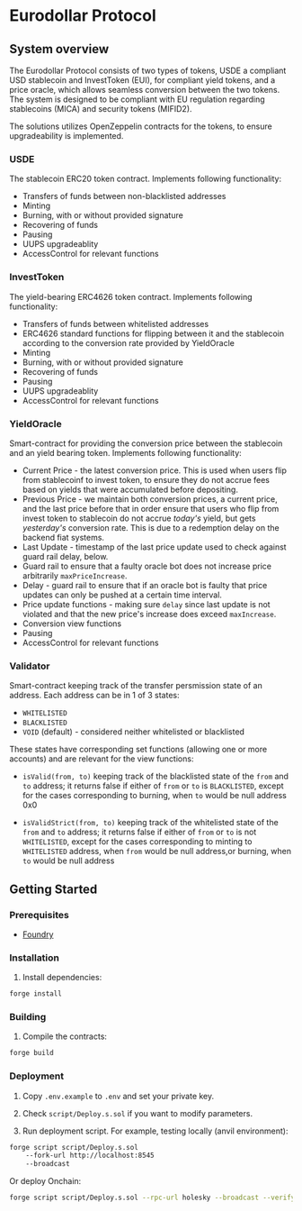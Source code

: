 # Eurodollar Protocol

## System overview

The Eurodollar Protocol consists of two types of tokens, USDE a compliant USD stablecoin and InvestToken (EUI), for compliant yield tokens, and a price oracle, which allows seamless conversion between the two tokens. The system is designed to be compliant with EU regulation regarding stablecoins (MICA) and security tokens (MIFID2).

The solutions utilizes OpenZeppelin contracts for the tokens, to ensure upgradeability is implemented.

### USDE

The stablecoin ERC20 token contract. Implements following functionality:

- Transfers of funds between non-blacklisted addresses
- Minting
- Burning, with or without provided signature
- Recovering of funds
- Pausing
- UUPS upgradeablity
- AccessControl for relevant functions

### InvestToken

The yield-bearing ERC4626 token contract. Implements following functionality:

- Transfers of funds between whitelisted addresses
- ERC4626 standard functions for flipping between it and the stablecoin according to the conversion rate provided by YieldOracle
- Minting
- Burning, with or without provided signature
- Recovering of funds
- Pausing
- UUPS upgradeablity
- AccessControl for relevant functions

### YieldOracle

Smart-contract for providing the conversion price between the stablecoin and an yield bearing token. Implements following functionality:

- Current Price - the latest conversion price. This is used when users flip from stablecoinf to invest token, to ensure they do not accrue fees based on yields that were accumulated before depositing.
- Previous Price - we maintain both conversion prices, a current price, and the last price before that in order ensure that users who flip from invest token to stablecoin do not accrue *today's* yield, but gets *yesterday's* conversion rate. This is due to a redemption delay on the backend fiat systems.
- Last Update - timestamp of the last price update used to check against guard rail delay, below.
- Guard rail to ensure that a faulty oracle bot does not increase price arbitrarily `maxPriceIncrease`.
- Delay - guard rail to ensure that if an oracle bot is faulty that price updates can only be pushed at a certain time interval.
- Price update functions - making sure `delay` since last update is not violated and that the new price's increase does exceed `maxIncrease`.
- Conversion view functions
- Pausing
- AccessControl for relevant functions

### Validator

Smart-contract keeping track of the transfer persmission state of an address. Each address can be in 1 of 3 states:

- `WHITELISTED`
- `BLACKLISTED`
- `VOID` (default) - considered neither whitelisted or blacklisted

These states have corresponding set functions (allowing one or more accounts) and are relevant for the view functions:

- `isValid(from, to)` keeping track of the blacklisted state of the `from` and `to` address; it returns false if either of `from` or `to` is `BLACKLISTED`, except for the cases corresponding to burning, when `to` would be null address 0x0

- `isValidStrict(from, to)` keeping track of the whitelisted state of the `from` and `to` address; it returns false if either of `from` or `to` is not `WHITELISTED`, except for the cases corresponding to minting to `WHITELISTED` address, when `from` would be null address,or burning, when `to` would be null address

## Getting Started

### Prerequisites

- [Foundry](https://book.getfoundry.sh/getting-started/installation)

### Installation

1. Install dependencies:
```bash
forge install
```

### Building

1. Compile the contracts:
```bash
forge build
```

### Deployment

1. Copy `.env.example` to `.env` and set your private key.

2. Check `script/Deploy.s.sol` if you want to modify parameters.

3. Run deployment script. For example, testing locally (anvil environment):
```bash
forge script script/Deploy.s.sol
    --fork-url http://localhost:8545
    --broadcast
```
Or deploy Onchain:
```bash
forge script script/Deploy.s.sol --rpc-url holesky --broadcast --verify
```
